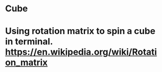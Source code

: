 # Cube

Using rotation matrix to spin a cube in terminal.
https://en.wikipedia.org/wiki/Rotation_matrix
===============================================================
